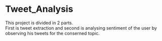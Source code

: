 # Tweet_Analysis
 This project is divided in 2 parts. <br>
 First is tweet extraction and second is analysing sentiment of the user by observing his tweets for the conserned topic.
